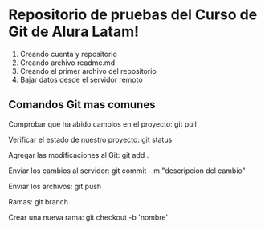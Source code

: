 <h1>Repositorio de pruebas del Curso de Git de Alura Latam!</h1>

<ol>
  <li>Creando cuenta y repositorio</li>
  <li>Creando archivo readme.md</li>
  <li>Creando el primer archivo del repositorio</li>
  <li>Bajar datos desde el servidor remoto</li>
</ol>

<h2>Comandos Git mas comunes</h2>
<p>Comprobar que ha abido cambios en el proyecto: git pull</p>
<p>Verificar el estado de nuestro proyecto: git status</p>
<p>Agregar las modificaciones al Git: git add . </p>
<p>Enviar los cambios al servidor: git commit - m "descripcion del cambio"</p>
<p>Enviar los archivos: git push</p>
<p>Ramas: git branch</p>
<p>Crear una nueva rama: git checkout -b 'nombre'</p>

